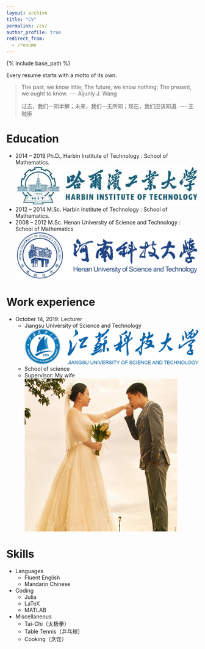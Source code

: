 ```yaml
---
layout: archive 
title: "CV" 
permalink: /cv/ 
author_profile: true 
redirect_from: 
  - /resume 
---
```


{% include base_path %} 
 
Every resume starts with a motto of its own.
> The past, we know little; The future, we know nothing; The present, we ought to know. --- Aijunly J. Wang
>
> 过去，我们一知半解；未来，我们一无所知；现在，我们应该知道. --- 王贼臣

Education 
====== 
* 2014 – 2019 Ph.D., Harbin Institute of Technology : School of Mathematics.  <br/><img src='/images/hit.jpg'>
* 2012 – 2014 M.Sc. Harbin Institute of Technology : School of Mathematics.
* 2008 – 2012 M.Sc. Henan University of Science and Technology : School of Mathematics <br/><img src='/images/haust.jpg'>

Work experience 
====== 
* October 14, 2019: Lecturer 
  * Jiangsu University of Science and Technology <br/><img src='/images/justlogo.png'>
  * School of science 
  * Supervisor: My wife <br/><img src='/images/aijunly.jpg'>

  
Skills 
====== 
* Languages
    * Fluent English
    * Mandarin Chinese
* Coding
    * Julia
    * LaTeX       
    * MATLAB
* Miscellaneous
    * Tai-Chi（太极拳）
    * Table Tennis（乒乓球）
    * Cooking（烹饪）
